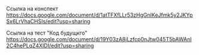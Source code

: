 Ссылка на конспект 
https://docs.google.com/document/d/1atTFXfLLr53zHgGnIKeJfmk5y2JKYpSx6LrVhaCHSIs/edit?usp=sharing

Ссылка на тест "Код будущкго"
https://docs.google.com/document/d/19Y03zA8jLzfcp0nJtw045T5bAWAnI2C4hePLqZ4XIDI/edit?usp=sharing
